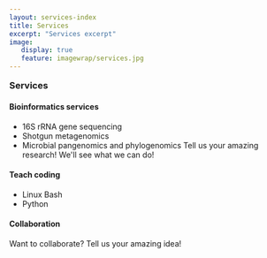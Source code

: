 ```yaml
---
layout: services-index
title: Services
excerpt: "Services excerpt"
image:
   display: true
   feature: imagewrap/services.jpg
---
```



<h3 style="margin-top: 1em;">Services</h3>

#### Bioinformatics services
- 16S rRNA gene sequencing
- Shotgun metagenomics
- Microbial pangenomics and phylogenomics
Tell us your amazing research! We'll see what we can do!

#### Teach coding
  - Linux Bash
  - Python

#### Collaboration
Want to collaborate? Tell us your amazing idea!
